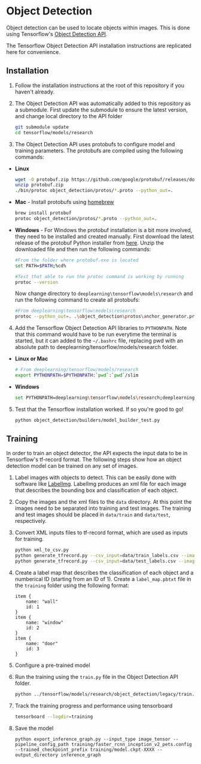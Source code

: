 # Object Detection
Object detection can be used to locate objects within images. This is done using Tensorflow's [Object Detection API](https://github.com/tensorflow/models/tree/master/research/object_detection). 

The Tensorflow Object Detection API installation instructions are replicated here for convenience.

## Installation

1. Follow the installation instructions at the root of this repository if you haven't already. 

2. The Object Detection API was automatically added to this repository as a submodule. First update the submodule to ensure the latest version, and change local directory to the API folder
    ```sh
    git submodule update
    cd tensorflow/models/research
    ```

3. The Object Detection API uses protobufs to configure model and training parameters. The protobufs are compiled using the following commands:

* **Linux**
    ```sh
    wget -O protobuf.zip https://github.com/google/protobuf/releases/download/v3.0.0/protoc-3.0.0-linux-x86_64.zip
    unzip protobuf.zip
    ./bin/protoc object_detection/protos/*.proto --python_out=.
    ```

* **Mac** - Install protobufs using [homebrew](https://brew.sh/)
    ```sh
    brew install protobuf
    protoc object_detection/protos/*.proto --python_out=.
    ```
* **Windows** - For Windows the protobuf installation is a bit more involved, they need to be installed and created manually. First download the latest release of the protobuf Python installer from [here](https://github.com/protocolbuffers/protobuf/releases/download/v3.7.0/protobuf-python-3.7.0.zip). Unzip the downloaded file and then run the following commands:
    
    ```sh
    #From the folder where protobuf.exe is located
    set PATH=$PATH;%cd%
    
    #Test that able to run the protoc command is working by running
    protoc --version
    ```
    
    Now change directory to `deeplearning\tensorflow\models\research` and run the following command to create all protobufs:
    ```sh
    #From deeplearning\tensorflow\models\research
    protoc --python_out=. .\object_detection\protos\anchor_generator.proto .\object_detection\protos\argmax_matcher.proto .\object_detection\protos\bipartite_matcher.proto .\object_detection\protos\box_coder.proto .\object_detection\protos\box_predictor.proto .\object_detection\protos\eval.proto .\object_detection\protos\faster_rcnn.proto .\object_detection\protos\faster_rcnn_box_coder.proto .\object_detection\protos\grid_anchor_generator.proto .\object_detection\protos\hyperparams.proto .\object_detection\protos\image_resizer.proto .\object_detection\protos\input_reader.proto .\object_detection\protos\losses.proto .\object_detection\protos\matcher.proto .\object_detection\protos\mean_stddev_box_coder.proto .\object_detection\protos\model.proto .\object_detection\protos\optimizer.proto .\object_detection\protos\pipeline.proto .\object_detection\protos\post_processing.proto .\object_detection\protos\preprocessor.proto .\object_detection\protos\region_similarity_calculator.proto .\object_detection\protos\square_box_coder.proto .\object_detection\protos\ssd.proto .\object_detection\protos\ssd_anchor_generator.proto .\object_detection\protos\string_int_label_map.proto .\object_detection\protos\train.proto .\object_detection\protos\keypoint_box_coder.proto .\object_detection\protos\multiscale_anchor_generator.proto .\object_detection\protos\graph_rewriter.proto
    ```
    
4. Add the Tensorflow Object Detection API libraries to `PYTHONPATH`. Note that this command would have to be run everytime the terminal is started, but it can added to the `~/.bashrc` file, replacing pwd with an absolute path to deeplearning/tensorflow/models/research folder. 
* **Linux or Mac**
    ```sh
    # From deeplearning/tensorflow/models/research
    export PYTHONPATH=$PYTHONPATH:`pwd`:`pwd`/slim
    ```
* **Windows**
    ```sh
    set PYTHONPATH=deeplearning\tensorflow\models\research;deeplearning\models\research\slim
    ```
5. Test that the Tensorflow installation worked. If so you're good to go!
    ```sh
    python object_detection/builders/model_builder_test.py
    ```

## Training

In order to train an object detector, the API expects the input data to be in Tensorflow's tf-record format. The following steps show how an object detection model can be trained on any set of images.  

1. Label images with objects to detect. This can be easily done with software like [LabelImg](https://github.com/tzutalin/labelImg). LabelImg produces an xml file for each image that describes the bounding box and classification of each object. 

2. Copy the images and the xml files to the `data` directory. At this point the images need to be separated into training and test images. The training and test images should be placed in `data/train` and `data/test`, respectively.

3. Convert XML inputs files to tf-record format, which are used as inputs for training.
    ```sh
    python xml_to_csv.py
    python generate_tfrecord.py --csv_input=data/train_labels.csv --image_dir=data/train --output_path=data/train.record
    python generate_tfrecord.py --csv_input=data/test_labels.csv --image_dir=data/test --output_path=data/test.record
    ```
    
4. Create a label map that describes the classification of each object and a numberical ID (starting from an ID of 1). Create a `label_map.pbtxt` file in the `training` folder using the following format:

    ```
    item {
        name: "wall"
        id: 1
    }
    item {
        name: "window"
        id: 2
    }
    item {
        name: "door"
        id: 3
    }    
    ```
    
5. Configure a pre-trained model

6. Run the training using the `train.py` file in the Object Detection API folder. 
    ```sh
    python ../tensorflow/models/research/object_detection/legacy/train.py --logtostderr --train_dir=training/ --pipeline_config_path=training/faster_rcnn_inception_v2_pets.config
    ```
    
7. Track the training progress and performance using tensorboard
    ```sh
    tensorboard --logdir=training
    ```
    
8. Save the model
    ```
    python export_inference_graph.py --input_type image_tensor --pipeline_config_path training/faster_rcnn_inception_v2_pets.config --trained_checkpoint_prefix training/model.ckpt-XXXX --output_directory inference_graph
    ```
